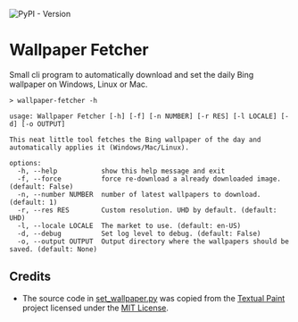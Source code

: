 ![PyPI - Version](https://img.shields.io/pypi/v/wallpaper-fetcher?link=https%3A%2F%2Fpypi.org%2Fproject%2Fwallpaper-fetcher%2F)

# Wallpaper Fetcher
Small cli program to automatically download and set the daily Bing wallpaper on Windows, Linux or Mac.


```console
> wallpaper-fetcher -h  

usage: Wallpaper Fetcher [-h] [-f] [-n NUMBER] [-r RES] [-l LOCALE] [-d] [-o OUTPUT]

This neat little tool fetches the Bing wallpaper of the day and automatically applies it (Windows/Mac/Linux).

options:
  -h, --help           show this help message and exit
  -f, --force          force re-download a already downloaded image. (default: False)
  -n, --number NUMBER  number of latest wallpapers to download. (default: 1)
  -r, --res RES        Custom resolution. UHD by default. (default: UHD)
  -l, --locale LOCALE  The market to use. (default: en-US)
  -d, --debug          Set log level to debug. (default: False)
  -o, --output OUTPUT  Output directory where the wallpapers should be saved. (default: None)
```

## Credits
- The source code in [set_wallpaper.py](wallpaper_fetcher/set_wallpaper.py) was copied from the [Textual Paint](https://github.com/1j01/textual-paint) project licensed under the [MIT License](https://github.com/1j01/textual-paint?tab=MIT-1-ov-file).
